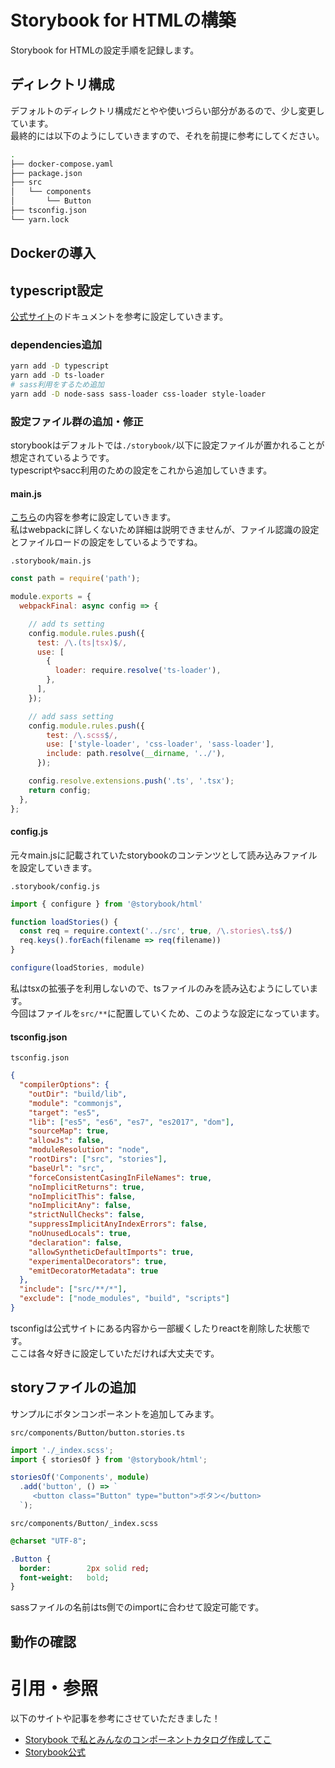 # Storybook for HTMLの構築

Storybook for HTMLの設定手順を記録します。  

## ディレクトリ構成

デフォルトのディレクトリ構成だとやや使いづらい部分があるので、少し変更しています。  
最終的には以下のようにしていきますので、それを前提に参考にしてください。  

```sh
.
├── docker-compose.yaml
├── package.json
├── src
│   └── components
│       └── Button
├── tsconfig.json
└── yarn.lock
```

## Dockerの導入

## typescript設定

[公式サイト](https://storybook.js.org/docs/configurations/typescript-config/)のドキュメントを参考に設定していきます。  

### dependencies追加

```sh
yarn add -D typescript
yarn add -D ts-loader
# sass利用をするため追加
yarn add -D node-sass sass-loader css-loader style-loader
```

### 設定ファイル群の追加・修正

storybookはデフォルトでは`./storybook/`以下に設定ファイルが置かれることが想定されているようです。  
typescriptやsacc利用のための設定をこれから追加していきます。  

#### main.js

[こちら](https://storybook.js.org/docs/configurations/typescript-config/#setting-up-typescript-with-ts-loader)の内容を参考に設定していきます。  
私はwebpackに詳しくないため詳細は説明できませんが、ファイル認識の設定とファイルロードの設定をしているようですね。  

`.storybook/main.js`
```javascript
const path = require('path');

module.exports = {
  webpackFinal: async config => {

    // add ts setting
    config.module.rules.push({
      test: /\.(ts|tsx)$/,
      use: [
        {
          loader: require.resolve('ts-loader'),
        },
      ],
    });

    // add sass setting
    config.module.rules.push({
        test: /\.scss$/,
        use: ['style-loader', 'css-loader', 'sass-loader'],
        include: path.resolve(__dirname, '../'),
      });

    config.resolve.extensions.push('.ts', '.tsx');
    return config;
  },
};
```

#### config.js

元々main.jsに記載されていたstorybookのコンテンツとして読み込みファイルを設定していきます。  

`.storybook/config.js`
```javascript
import { configure } from '@storybook/html'

function loadStories() {
  const req = require.context('../src', true, /\.stories\.ts$/)
  req.keys().forEach(filename => req(filename))
}

configure(loadStories, module)
```

私はtsxの拡張子を利用しないので、tsファイルのみを読み込むようにしています。  
今回はファイルを`src/**`に配置していくため、このような設定になっています。  


#### tsconfig.json

`tsconfig.json`
```json
{
  "compilerOptions": {
    "outDir": "build/lib",
    "module": "commonjs",
    "target": "es5",
    "lib": ["es5", "es6", "es7", "es2017", "dom"],
    "sourceMap": true,
    "allowJs": false,
    "moduleResolution": "node",
    "rootDirs": ["src", "stories"],
    "baseUrl": "src",
    "forceConsistentCasingInFileNames": true,
    "noImplicitReturns": true,
    "noImplicitThis": false,
    "noImplicitAny": false,
    "strictNullChecks": false,
    "suppressImplicitAnyIndexErrors": false,
    "noUnusedLocals": true,
    "declaration": false,
    "allowSyntheticDefaultImports": true,
    "experimentalDecorators": true,
    "emitDecoratorMetadata": true
  },
  "include": ["src/**/*"],
  "exclude": ["node_modules", "build", "scripts"]
}
```

tsconfigは公式サイトにある内容から一部緩くしたりreactを削除した状態です。  
ここは各々好きに設定していただければ大丈夫です。  


## storyファイルの追加

サンプルにボタンコンポーネントを追加してみます。  

`src/components/Button/button.stories.ts`
```typescript
import './_index.scss';
import { storiesOf } from '@storybook/html';

storiesOf('Components', module)
  .add('button', () => `
     <button class="Button" type="button">ボタン</button>
  `);
```

`src/components/Button/_index.scss`
```sass
@charset "UTF-8";

.Button {
  border:        2px solid red;
  font-weight:   bold;
}
```

sassファイルの名前はts側でのimportに合わせて設定可能です。  

## 動作の確認




# 引用・参照

以下のサイトや記事を参考にさせていただきました！  

- [Storybook で私とみんなのコンポーネントカタログ作成してこ](https://qiita.com/higemoja/items/965b1827a635275da78c)
- [Storybook公式](https://storybook.js.org/docs/guides/guide-html/)

